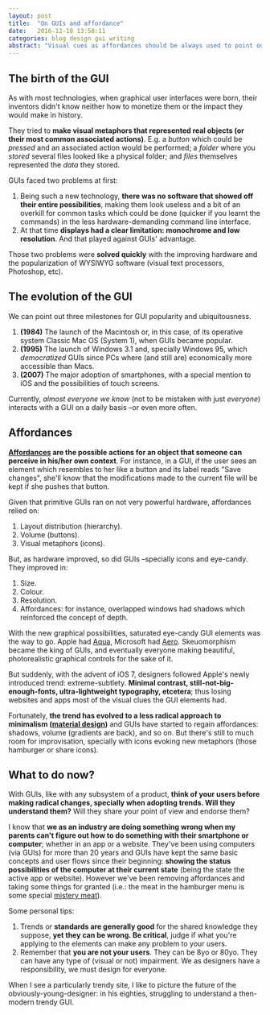 ```yaml
---
layout: post
title:  "On GUIs and affordance"
date:   2016-12-18 13:58:11
categories: blog design gui writing
abstract: "Visual cues as affordances should be always used to point out what widgets can do."
---
```


## The birth of the GUI

As with most technologies, when graphical user interfaces were born, their inventors didn't know neither how to monetize them or the impact they would make in history.

They tried to **make visual metaphors that represented real objects (or their most common associated actions)**. E.g. a _button_ which could be _pressed_ and an associated action would be performed; a _folder_ where you _stored_ several files looked like a physical folder; and _files_ themselves represented the _data_ they stored.

GUIs faced two problems at first:

1. Being such a new technology, **there was no software that showed off their entire possibilities**, making them look useless and a bit of an overkill for common tasks which could be done (quicker if you learnt the commands) in the less hardware-demanding command line interface.
2. At that time **displays had a clear limitation: monochrome and low resolution**. And that played against GUIs' advantage.

Those two problems were **solved quickly** with the improving hardware and the popularization of WYSIWYG software (visual text processors, Photoshop, etc).

## The evolution of the GUI

We can point out three milestones for GUI popularity and ubiquitousness.

1. **(1984)** The launch of the Macintosh or, in this case, of its operative system Classic Mac OS (System 1), when GUIs became popular.
2. **(1995)** The launch of Windows 3.1 and, specially Windows 95, which _democratized_  GUIs since PCs where (and still are) economically more accessible than Macs.
3. **(2007)** The major adoption of smartphones, with a special mention to iOS and the possibilities of touch screens.

Currently, _almost everyone we know_ (not to be mistaken with just _everyone_) interacts with a GUI on a daily basis –or even more often.

## Affordances

**[Affordances](https://en.wikipedia.org/wiki/Affordance) are the possible actions for an object that someone can perceive in his/her own context**. For instance, in a GUI, if the user sees an element which resembles to her like a button and its label reads "Save changes", she'll know that the modifications made to the current file will be kept if she pushes that button.

Given that primitive GUIs ran on not very powerful hardware, affordances relied on:

1. Layout distribution (hierarchy).
2. Volume (buttons).
3. Visual metaphors (icons).

But, as hardware improved, so did GUIs –specially icons and eye-candy. They improved in:

1. Size.
2. Colour.
3. Resolution.
4. Affordances: for instance, overlapped windows had shadows which reinforced the concept of depth.

With the new graphical possibilities, saturated eye-candy GUI elements was the way to go. Apple had [Aqua](https://en.wikipedia.org/wiki/Aqua_(user_interface)), Microsoft had [Aero](https://en.wikipedia.org/wiki/Windows_Aero). Skeuomorphism became the king of GUIs, and eventually everyone making beautiful, photorealistic graphical controls for the sake of it.

But suddenly, with the advent of iOS 7, designers followed Apple's newly introduced trend: extreme-subtlety. **Minimal contrast, still-not-big-enough-fonts, ultra-lightweight typography, etcetera**; thus losing websites and apps most of the visual clues the GUI elements had.

Fortunately, **the trend has evolved to a less radical approach to minimalism ([material design](https://material.google.com))** and GUIs have started to regain affordances: shadows, volume (gradients are back), and so on. But there's still to much room for improvisation, specially with icons evoking new metaphors (those hamburger or share icons).

## What to do now?

With GUIs, like with any subsystem of a product, **think of your users before making radical changes, specially when adopting trends. Will they understand them?** Will they share your point of view and endorse them?

I know that **we as an industry are doing something wrong when my parents can't figure out how to do something with their smartphone or computer**; whether in an app or a website. They've been using computers (via GUIs) for more than 20 years and GUIs have kept the same basic concepts and user flows since their beginning: **showing the status possibilities of the computer at their current state** (being the state the active app or website). However we've been removing affordances and taking some things for granted (i.e.: the meat in the hamburger menu is some special [mistery meat](https://en.wikipedia.org/wiki/Mystery_meat_navigation)).

Some personal tips:

1. Trends or **standards are generally good** for the shared knowledge they suppose, **yet they can be wrong. Be critical**, judge if what you're applying to the elements can make any problem to your users.
2. Remember that **you are not your users**. They can be 8yo or 80yo. They can have any type of (visual or not) impairment. We as designers have a responsibility, we must design for everyone.

When I see a particularly trendy site, I like to picture the future of the obviously-young-designer: in his eighties, struggling to understand a then-modern trendy GUI.
